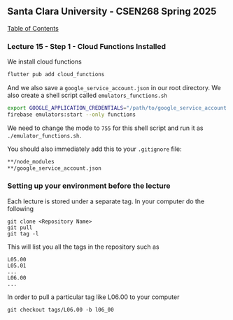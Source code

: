 ## Santa Clara University - CSEN268 Spring 2025

[Table of Contents](/toc.md)

### Lecture 15 - Step 1 - Cloud Functions Installed

We install cloud functions 
```zsh
flutter pub add cloud_functions
```

And we also save a `google_service_account.json` in our root directory. We also create a shell script called `emulators_functions.sh`
```zsh
export GOOGLE_APPLICATION_CREDENTIALS="/path/to/google_service_account.json"
firebase emulators:start --only functions
```
We need to change the mode to `755` for this shell script and run it as `./emulator_functions.sh`.

You should also immediately add this to your `.gitignore` file:
```zsh
**/node_modules
**/google_service_account.json
```




### Setting up your environment before the lecture

Each lecture is stored under a separate tag. In your computer do the following

    git clone <Repository Name>
    git pull
    git tag -l

This will list you all the tags in the repository such as

    L05.00
    L05.01
    ...
    L06.00
    ...

In order to pull a particular tag like L06.00 to your computer

    git checkout tags/L06.00 -b l06_00



